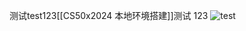 测试test123[[CS50x2024 本地环境搭建]]测试
123
![test](https://cdn.jsdelivr.net/gh/htyard/blogimg/img/RedPanda_cs50.gif)